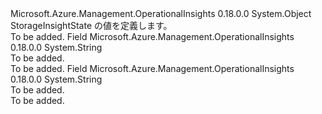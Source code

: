 <Type Name="StorageInsightState" FullName="Microsoft.Azure.Management.OperationalInsights.Models.StorageInsightState">
  <TypeSignature Language="C#" Value="public static class StorageInsightState" />
  <TypeSignature Language="ILAsm" Value=".class public auto ansi abstract sealed beforefieldinit StorageInsightState extends System.Object" />
  <TypeSignature Language="DocId" Value="T:Microsoft.Azure.Management.OperationalInsights.Models.StorageInsightState" />
  <TypeSignature Language="VB.NET" Value="Public Class StorageInsightState" />
  <TypeSignature Language="F#" Value="type StorageInsightState = class" />
  <AssemblyInfo>
    <AssemblyName>Microsoft.Azure.Management.OperationalInsights</AssemblyName>
    <AssemblyVersion>0.18.0.0</AssemblyVersion>
  </AssemblyInfo>
  <Base>
    <BaseTypeName>System.Object</BaseTypeName>
  </Base>
  <Interfaces />
  <Docs>
    <summary>
            StorageInsightState の値を定義します。
            </summary>
    <remarks>To be added.</remarks>
  </Docs>
  <Members>
    <Member MemberName="ERROR">
      <MemberSignature Language="C#" Value="public const string ERROR;" />
      <MemberSignature Language="ILAsm" Value=".field public static literal string ERROR" />
      <MemberSignature Language="DocId" Value="F:Microsoft.Azure.Management.OperationalInsights.Models.StorageInsightState.ERROR" />
      <MemberSignature Language="VB.NET" Value="Public Const ERROR As String " />
      <MemberSignature Language="F#" Value="val mutable ERROR : string" Usage="Microsoft.Azure.Management.OperationalInsights.Models.StorageInsightState.ERROR" />
      <MemberType>Field</MemberType>
      <AssemblyInfo>
        <AssemblyName>Microsoft.Azure.Management.OperationalInsights</AssemblyName>
        <AssemblyVersion>0.18.0.0</AssemblyVersion>
      </AssemblyInfo>
      <ReturnValue>
        <ReturnType>System.String</ReturnType>
      </ReturnValue>
      <Docs>
        <summary>To be added.</summary>
        <remarks>To be added.</remarks>
      </Docs>
    </Member>
    <Member MemberName="OK">
      <MemberSignature Language="C#" Value="public const string OK;" />
      <MemberSignature Language="ILAsm" Value=".field public static literal string OK" />
      <MemberSignature Language="DocId" Value="F:Microsoft.Azure.Management.OperationalInsights.Models.StorageInsightState.OK" />
      <MemberSignature Language="VB.NET" Value="Public Const OK As String " />
      <MemberSignature Language="F#" Value="val mutable OK : string" Usage="Microsoft.Azure.Management.OperationalInsights.Models.StorageInsightState.OK" />
      <MemberType>Field</MemberType>
      <AssemblyInfo>
        <AssemblyName>Microsoft.Azure.Management.OperationalInsights</AssemblyName>
        <AssemblyVersion>0.18.0.0</AssemblyVersion>
      </AssemblyInfo>
      <ReturnValue>
        <ReturnType>System.String</ReturnType>
      </ReturnValue>
      <Docs>
        <summary>To be added.</summary>
        <remarks>To be added.</remarks>
      </Docs>
    </Member>
  </Members>
</Type>